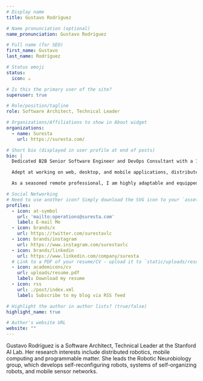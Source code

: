 ```yaml
---
# Display name
title: Gustavo Rodríguez

# Name pronunciation (optional)
name_pronunciation: Gustavo Rodríguez

# Full name (for SEO)
first_name: Gustavo
last_name: Rodríguez

# Status emoji
status:
  icon: ☕️

# Is this the primary user of the site?
superuser: true

# Role/position/tagline
role: Software Architect, Technical Leader

# Organizations/Affiliations to show in About widget
organizations:
  - name: Suresta
    url: https://suresta.com/

# Short bio (displayed in user profile at end of posts)
bio: |
  Dedicated B2B Senior Software Engineer and DevOps Consultant with a 15-year track record of success in the development and implementation of cutting-edge software solutions and technical leadership. Currently seeking remote opportunities exclusively as a contractor or B2B partner.

  Adept at working on web, desktop, and mobile applications, distributed systems, back-end, and IoT software, I have collaborated with top European researchers from organizations such as TNO and Salzburg Research. Skilled in a wide array of technologies, my expertise lies in managing and processing massive volumes of data, building data pipelines, and implementing automation strategies.

  As a seasoned remote professional, I am highly adaptable and equipped to seamlessly integrate into your team, providing exceptional value to your projects as a freelance/contractor or B2B collaborator. Let's connect and explore how I can contribute to your organization's success.

# Social Networking
# Need to use another icon? Simply download the SVG icon to your `assets/media/icons/` folder.
profiles:
  - icon: at-symbol
    url: 'mailto:operations@suresta.com'
    label: E-mail Me
  - icon: brands/x
    url: https://twitter.com/surestavlc
  - icon: brands/instagram
    url: https://www.instagram.com/surestavlc
  - icon: brands/linkedin
    url: https://www.linkedin.com/company/suresta
  # Link to a PDF of your resume/CV - upload it to `static/uploads/resume.pdf`
  - icon: academicons/cv
    url: uploads/resume.pdf
    label: Download my resume
  - icon: rss
    url: ./post/index.xml
    label: Subscribe to my blog via RSS feed

# Highlight the author in author lists? (true/false)
highlight_name: true

# Author's website URL
website: ""
---
```


Gustavo Rodríguez is a Software Architect, Technical Leader at the Stanford AI Lab. Her research interests include
distributed robotics, mobile computing and programmable matter. She leads the Robotic Neurobiology group, which develops
self-reconfiguring robots, systems of self-organizing robots, and mobile sensor networks.
